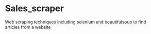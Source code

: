 # Sales_scraper
Web scraping techniques including selenium and beautifulsoup to find articles from a website

